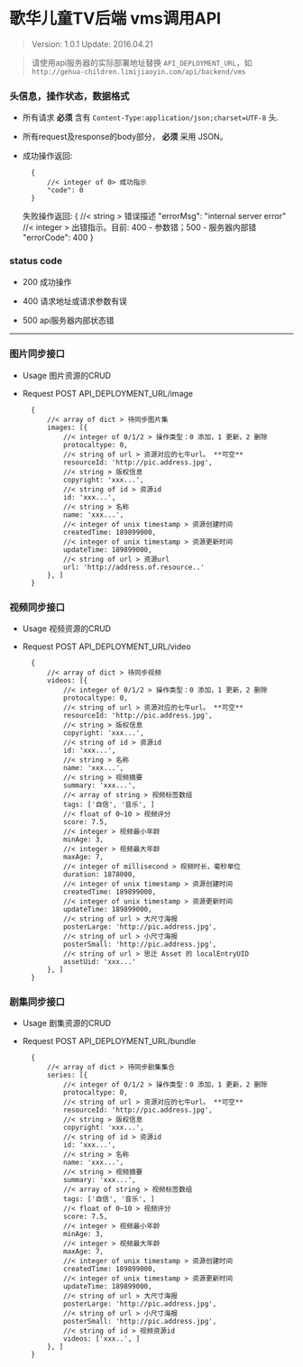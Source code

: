 歌华儿童TV后端 vms调用API
=======================

>Version: 1.0.1
>Update: 2016.04.21

> 请使用api服务器的实际部署地址替换 `API_DEPLOYMENT_URL`，如 `http://gehua-children.limijiaoyin.com/api/backend/vms`


### 头信息，操作状态，数据格式 ###
+ 所有请求 **必须** 含有 `Content-Type:application/json;charset=UTF-8` 头.
+ 所有request及response的body部分， **必须** 采用 JSON。
+ 成功操作返回:

        {
            //< integer of 0> 成功指示
            "code": 0
        }
  失败操作返回:
        {
            //< string > 错误描述
            "errorMsg": "internal server error"
            //< integer > 出错指示。目前: 400 - 参数错；500 - 服务器内部错
            "errorCode": 400
        }



### status code ###
+ 200 成功操作

+ 400 请求地址或请求参数有误

+ 500 api服务器内部状态错

-----------------------------

### 图片同步接口 ###
+ Usage
  图片资源的CRUD

+ Request
  POST API_DEPLOYMENT_URL/image

        {
            //< array of dict > 待同步图片集
            images: [{
                //< integer of 0/1/2 > 操作类型：0 添加，1 更新，2 删除
                protocaltype: 0,
                //< string of url > 资源对应的七牛url。 **可空**
                resourceId: 'http://pic.address.jpg',
                //< string > 版权信息
                copyright: 'xxx...',
                //< string of id > 资源id
                id: 'xxx...',
                //< string > 名称
                name: 'xxx...',
                //< integer of unix timestamp > 资源创建时间
                createdTime: 189899000,
                //< integer of unix timestamp > 资源更新时间
                updateTime: 189899000,
                //< string of url > 资源url
                url: 'http://address.of.resource..'
            }, ]
        }





### 视频同步接口 ###
+ Usage
  视频资源的CRUD

+ Request
  POST API_DEPLOYMENT_URL/video

        {
            //< array of dict > 待同步视频
            videos: [{
                //< integer of 0/1/2 > 操作类型：0 添加，1 更新，2 删除
                protocaltype: 0,
                //< string of url > 资源对应的七牛url。 **可空**
                resourceId: 'http://pic.address.jpg',
                //< string > 版权信息
                copyright: 'xxx...',
                //< string of id > 资源id
                id: 'xxx...',
                //< string > 名称
                name: 'xxx...',
                //< string > 视频摘要
                summary: 'xxx...',
                //< array of string > 视频标签数组
                tags: ['自信', '音乐', ]
                //< float of 0~10 > 视频评分
                score: 7.5,
                //< integer > 视频最小年龄
                minAge: 3,
                //< integer > 视频最大年龄
                maxAge: 7,
                //< integer of millisecond > 视频时长，毫秒单位
                duration: 1878000,
                //< integer of unix timestamp > 资源创建时间
                createdTime: 189899000,
                //< integer of unix timestamp > 资源更新时间
                updateTime: 189899000,
                //< string of url > 大尺寸海报
                posterLarge: 'http://pic.address.jpg',
                //< string of url > 小尺寸海报
                posterSmall: 'http://pic.address.jpg',
                //< string of url > 思迁 Asset 的 localEntryUID
                assetUid: 'xxx...'
            }, ]
        }



### 剧集同步接口 ###
+ Usage
  剧集资源的CRUD

+ Request
  POST API_DEPLOYMENT_URL/bundle

        {
            //< array of dict > 待同步剧集集合
            series: [{
                //< integer of 0/1/2 > 操作类型：0 添加，1 更新，2 删除
                protocaltype: 0,
                //< string of url > 资源对应的七牛url。 **可空**
                resourceId: 'http://pic.address.jpg',
                //< string > 版权信息
                copyright: 'xxx...',
                //< string of id > 资源id
                id: 'xxx...',
                //< string > 名称
                name: 'xxx...',
                //< string > 视频摘要
                summary: 'xxx...',
                //< array of string > 视频标签数组
                tags: ['自信', '音乐', ]
                //< float of 0~10 > 视频评分
                score: 7.5,
                //< integer > 视频最小年龄
                minAge: 3,
                //< integer > 视频最大年龄
                maxAge: 7,
                //< integer of unix timestamp > 资源创建时间
                createdTime: 189899000,
                //< integer of unix timestamp > 资源更新时间
                updateTime: 189899000,
                //< string of url > 大尺寸海报
                posterLarge: 'http://pic.address.jpg',
                //< string of url > 小尺寸海报
                posterSmall: 'http://pic.address.jpg',
                //< string of id > 视频资源id
                videos: ['xxx..', ]
            }, ]
        }

